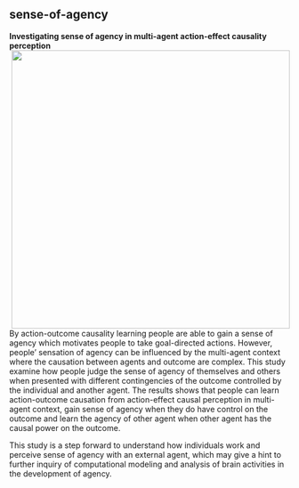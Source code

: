 ## sense-of-agency 
**Investigating sense of agency in multi-agent action-effect causality perception** <img src="https://github.com/Xianqing98/sense-of-agency/blob/main/%E6%88%AA%E5%B1%8F2022-08-28%2016.57.12.png" align="right" width="500px">

By action-outcome causality learning people are able to gain a sense of agency which motivates people to take goal-directed actions. However, people’ sensation of agency can be influenced by the multi-agent context where the causation between agents and outcome are complex. This study examine how people judge the sense of agency of themselves and others when presented with different contingencies of the outcome controlled by the individual and another agent. The results shows that people can learn action-outcome causation from action-effect causal perception in multi-agent context, gain sense of agency when they do have control on the outcome and learn the agency of other agent when other agent has the causal power on the outcome.


This study is a step forward to understand how individuals work and perceive sense of agency with an external agent, which may give a hint to further inquiry of computational modeling and analysis of brain activities in the development of agency.
